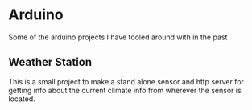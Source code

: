 # Arduino
Some of the arduino projects I have tooled around with in the past

## Weather Station
This is a small project to make a stand alone sensor and http server for getting info about the current climate info from wherever the sensor is located.
